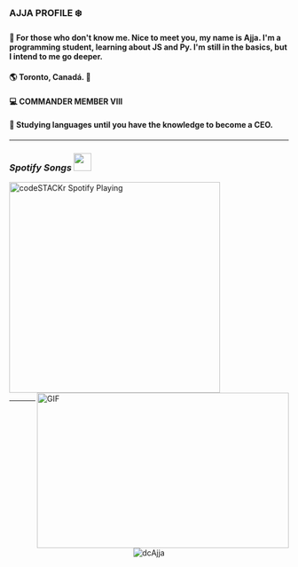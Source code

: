 ###  AJJA PROFILE ❄️

#### 🌠 For those who don't know me. Nice to meet you, my name is Ajja. I'm a programming student, learning about JS and Py. I'm still in the basics, but I intend to me go deeper.

#### 🌎 Toronto, Canadá. 🍁
####  💻 COMMANDER MEMBER VIII
#### 🌟 Studying languages until you have the knowledge to become a CEO.
---

###  *Spotify Songs <img src="https://cdn.discordapp.com/emojis/780099855182856192.gif?v=1" width="32px"/>*
<img src="https://now-playing-codeSTACKr.vercel.app/api/spotify-playing" alt="codeSTACKr Spotify Playing" width="380" />[](https://open.spotify.com/user/96gc5wx70rl3k9x096b70xc3r?si=TDAz25VcS-i-qPEKS1)  <img align="right" alt="GIF" src="https://cdn.discordapp.com/attachments/728876364106694727/812435812984553502/gif_programmer.gif" height="280px" width="454px"> 



---

<p align="center"><img src="https://github-readme-stats.vercel.app/api?username=dcAjja&show_icons=true&theme=radical" alt="dcAjja"/></p>

#






